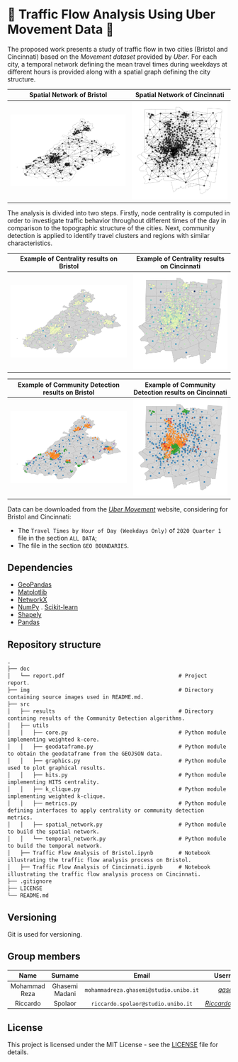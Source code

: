 # :car: Traffic Flow Analysis Using Uber Movement Data 🔎
The proposed work presents a study of traffic flow in two cities (Bristol and Cincinnati) based on the *Movement dataset* provided by *Uber*. For each city, a temporal network defining the mean travel times during weekdays at different hours is provided along with a spatial graph defining the city structure.

<div align="center">

  | Spatial Network of Bristol              | Spatial Network of Cincinnati          |
  |:---------------------------------------:|:--------------------------------------:|
  | ![](img/bristol-spatial.png)            | ![](img/cincinnati-spatial.png)        |

</div>

The analysis is divided into two steps. Firstly, node centrality is computed in order to investigate traffic behavior throughout different times of the day in comparison to the topographic structure of the cities. Next, community detection is applied to identify travel clusters and regions with similar characteristics.

<div align="center">

  | Example of Centrality results on Bristol | Example of Centrality results on Cincinnati |
  |:----------------------------------------:|:-------------------------------------------:|
  | ![](img/bristol-centrality-example.png)  | ![](img/cincinnati-centrality-example.png)  |
  
  | Example of Community Detection results on Bristol   | Example of Community Detection results on Cincinnati   |
  |:---------------------------------------------------:|:------------------------------------------------------:|
  | ![](img/bristol-community-detection-example.png)    | ![](img/cincinnati-community-detection-example.png)    |

</div>

Data can be downloaded from the [*Uber Movement*](https://movement.uber.com/) website, considering for Bristol and Cincinnati:
- The `Travel Times by Hour of Day (Weekdays Only)` of `2020 Quarter 1` file in the section `ALL DATA`;
- The file in the section `GEO BOUNDARIES`.

## Dependencies
- [GeoPandas](https://geopandas.org/en/stable/index.html)
- [Matplotlib](https://pypi.org/project/matplotlib/)
- [NetworkX](https://networkx.org/documentation/stable/reference/index.html)
- [NumPy](https://pypi.org/project/numpy/)
. [Scikit-learn](https://scikit-learn.org/stable/index.html)
- [Shapely](https://shapely.readthedocs.io/en/stable/manual.html)
- [Pandas](https://pypi.org/project/pandas/)

## Repository structure

    .
    ├── doc
    │   └── report.pdf                                    # Project report.
    ├── img                                               # Directory containing source images used in README.md.
    ├── src
    │   ├── results                                       # Directory contining results of the Community Detection algorithms.
    │   ├── utils
    │   │   ├── core.py                                   # Python module implementing weighted k-core.
    │   │   ├── geodataframe.py                           # Python module to obtain the geodataframe from the GEOJSON data.
    │   │   ├── graphics.py                               # Python module used to plot graphical results.
    │   │   ├── hits.py                                   # Python module implementing HITS centrality.
    │   │   ├── k_clique.py                               # Python module implementing weighted k-clique.
    │   │   ├── metrics.py                                # Python module defining interfaces to apply centrality or community detection metrics.
    │   │   ├── spatial_network.py                        # Python module to build the spatial network.
    │   │   └── temporal_network.py                       # Python module to build the temporal network.
    │   ├── Traffic Flow Analysis of Bristol.ipynb        # Notebook illustrating the traffic flow analysis process on Bristol.
    │   ├── Traffic Flow Analysis of Cincinnati.ipynb     # Notebook illustrating the traffic flow analysis process on Cincinnati.
    ├── .gitignore
    ├── LICENSE
    └── README.md

## Versioning

Git is used for versioning.

## Group members

|      Name       |     Surname     |                 Email                  |                        Username                         |
| :-------------: | :-------------: | :------------------------------------: | :-----------------------------------------------------: |
| Mohammad Reza   | Ghasemi Madani  | `mohammadreza.ghasemi@studio.unibo.it` | [_qasemii_](https://github.com/qasemii)                 |
| Riccardo        | Spolaor         | `riccardo.spolaor@studio.unibo.it`     | [_RiccardoSpolaor_](https://github.com/RiccardoSpolaor) |

## License

This project is licensed under the MIT License - see the [LICENSE](LICENSE) file for details.
